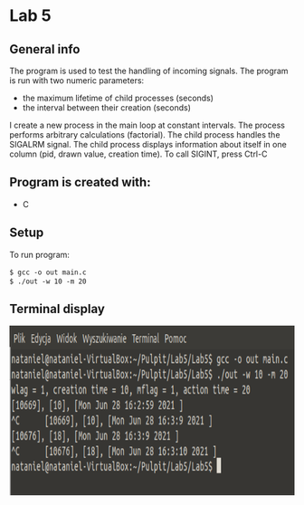# Lab 5

## General info
The program is used to test the handling of incoming signals. The program is run with two numeric parameters:
* the maximum lifetime of child processes (seconds) 
* the interval between their creation (seconds)

I create a new process in the main loop at constant intervals. The process performs arbitrary calculations (factorial). The child process handles the SIGALRM signal. The child process displays information about itself in one column (pid, drawn value, creation time). To call SIGINT, press Ctrl-C

## Program is created with:
* C

## Setup
To run program:
```
$ gcc -o out main.c
$ ./out -w 10 -m 20
```

## Terminal display
<img src ="Terminal.PNG" widith="400" height="300">
